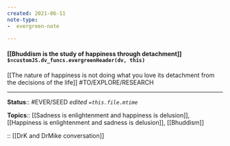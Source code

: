 ```yaml
---
created: 2021-06-11
note-type: 
-  evergreen-note

---
```


#### [[Bhuddism is the study of happiness through detachment]] `$=customJS.dv_funcs.evergreenHeader(dv, this)`

[[The nature of happiness is not doing what you love its detachment from the decisions of the life]]
#TO/EXPLORE/RESEARCH 

---

**Status**:: #EVER/SEED 
*edited `=this.file.mtime`*

**Topics**:: [[Sadness is enlightenment and happiness is delusion]], [[Happiness is enlightenment and sadness is delusion]], [[Bhuddism]]
	
:: [[DrK and DrMike conversation]]